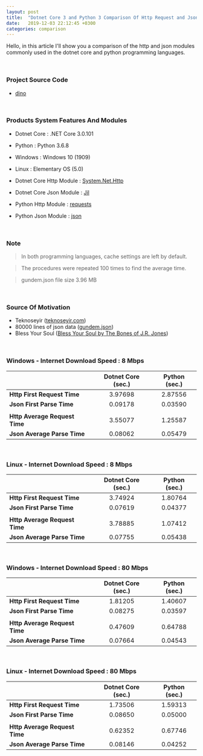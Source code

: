 ```yaml
---
layout: post
title:  "Dotnet Core 3 and Python 3 Comparison Of Http Request and Json Parse"
date:   2019-12-03 22:12:45 +0300
categories: comparison
---
```


Hello, in this article I'll show you a comparison of the http and json modules commonly used in the dotnet core and python programming languages.

<br>

### Project Source Code
* [dino](https://github.com/veysel/dino)

<br>

### Products System Features And Modules
* Dotnet Core : .NET Core 3.0.101
* Python : Python 3.6.8
* Windows : Windows 10 (1909)
* Linux : Elementary OS (5.0)

* Dotnet Core Http Module : [System.Net.Http](https://github.com/dotnet/corefx/tree/master/src/System.Net.Http)
* Dotnet Core Json Module : [Jil](https://github.com/kevin-montrose/Jil)
* Python Http Module : [requests](https://github.com/psf/requests)
* Python Json Module : [json](https://github.com/python/cpython/tree/master/Lib/json)

<br>

### Note
> In both programming languages, cache settings are left by default.

> The procedures were repeated 100 times to find the average time.

> gundem.json file size 3.96 MB

<br>

### Source Of Motivation
* Teknoseyir ([teknoseyir.com](https://www.teknoseyir.com))
* 80000 lines of json data ([gundem.json](https://raw.githubusercontent.com/tsopenteam/gundem/master/gundem.json))
* Bless Your Soul ([Bless Your Soul by The Bones of J.R. Jones](https://listen.tidal.com/album/58301107/track/58301111))

<br>

### Windows - Internet Download Speed : 8 Mbps

|                               | Dotnet Core (sec.) | Python (sec.)  |
|:----------------------------- |:------------------:|:--------------:|
| **Http First Request Time**   | 3.97698            | 2.87556        |
| **Json First Parse Time**     | 0.09178            | 0.03590        |
|                               |                    |                |
| **Http Average Request Time** | 3.55077            | 1.25587        |
| **Json Average Parse Time**   | 0.08062            | 0.05479        |

<br>

### Linux - Internet Download Speed : 8 Mbps

|                               | Dotnet Core (sec.) | Python (sec.)  |
|:----------------------------- |:------------------:|:--------------:|
| **Http First Request Time**   | 3.74924            | 1.80764        |
| **Json First Parse Time**     | 0.07619            | 0.04377        |
|                               |                    |                |
| **Http Average Request Time** | 3.78885            | 1.07412        |
| **Json Average Parse Time**   | 0.07755            | 0.05438        |

<br>

### Windows - Internet Download Speed : 80 Mbps

|                               | Dotnet Core (sec.) | Python (sec.)  |
|:----------------------------- |:------------------:|:--------------:|
| **Http First Request Time**   | 1.81205            | 1.40607        |
| **Json First Parse Time**     | 0.08275            | 0.03597        |
|                               |                    |                |
| **Http Average Request Time** | 0.47609            | 0.64788        |
| **Json Average Parse Time**   | 0.07664            | 0.04543        |

<br>

### Linux - Internet Download Speed : 80 Mbps

|                               | Dotnet Core (sec.) | Python (sec.)  |
|:----------------------------- |:------------------:|:--------------:|
| **Http First Request Time**   | 1.73506            | 1.59313        |
| **Json First Parse Time**     | 0.08650            | 0.05000        |
|                               |                    |                |
| **Http Average Request Time** | 0.62352            | 0.67746        |
| **Json Average Parse Time**   | 0.08146            | 0.04252        |